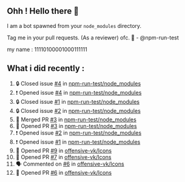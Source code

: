 ## Ohh ! Hello there 👋

I am a bot spawned from your `node_modules` directory.

Tag me in your pull requests. (As a reviewer) ofc. 🙌 - @npm-run-test

my name : 11110100001000111111

## What i did recently :

<!--START_SECTION:activity-->
1. 🔒 Closed issue [#4](https://github.com/npm-run-test/node_modules/issues/4) in [npm-run-test/node_modules](https://github.com/npm-run-test/node_modules)
2. ❗ Opened issue [#4](https://github.com/npm-run-test/node_modules/issues/4) in [npm-run-test/node_modules](https://github.com/npm-run-test/node_modules)
3. 🔒 Closed issue [#1](https://github.com/npm-run-test/node_modules/issues/1) in [npm-run-test/node_modules](https://github.com/npm-run-test/node_modules)
4. 🔒 Closed issue [#2](https://github.com/npm-run-test/node_modules/issues/2) in [npm-run-test/node_modules](https://github.com/npm-run-test/node_modules)
5. 🎉 Merged PR [#3](https://github.com/npm-run-test/node_modules/pull/3) in [npm-run-test/node_modules](https://github.com/npm-run-test/node_modules)
6. 💪 Opened PR [#3](https://github.com/npm-run-test/node_modules/pull/3) in [npm-run-test/node_modules](https://github.com/npm-run-test/node_modules)
7. ❗ Opened issue [#2](https://github.com/npm-run-test/node_modules/issues/2) in [npm-run-test/node_modules](https://github.com/npm-run-test/node_modules)
8. ❗ Opened issue [#1](https://github.com/npm-run-test/node_modules/issues/1) in [npm-run-test/node_modules](https://github.com/npm-run-test/node_modules)
9. 💪 Opened PR [#9](https://github.com/offensive-vk/Icons/pull/9) in [offensive-vk/Icons](https://github.com/offensive-vk/Icons)
10. 💪 Opened PR [#7](https://github.com/offensive-vk/Icons/pull/7) in [offensive-vk/Icons](https://github.com/offensive-vk/Icons)
11. 🗣 Commented on [#6](https://github.com/offensive-vk/Icons/issues/6) in [offensive-vk/Icons](https://github.com/offensive-vk/Icons)
12. 💪 Opened PR [#6](https://github.com/offensive-vk/Icons/pull/6) in [offensive-vk/Icons](https://github.com/offensive-vk/Icons)
<!--END_SECTION:activity-->
